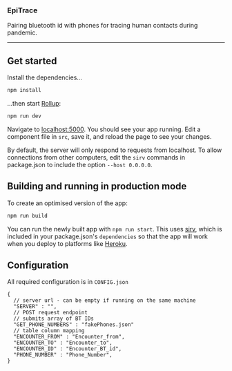 ### EpiTrace

Pairing bluetooth id with phones for tracing human contacts during pandemic.

---

## Get started

Install the dependencies...

```bash
npm install
```

...then start [Rollup](https://rollupjs.org):

```bash
npm run dev
```

Navigate to [localhost:5000](http://localhost:5000). You should see your app running. Edit a component file in `src`, save it, and reload the page to see your changes.

By default, the server will only respond to requests from localhost. To allow connections from other computers, edit the `sirv` commands in package.json to include the option `--host 0.0.0.0`.


## Building and running in production mode

To create an optimised version of the app:

```bash
npm run build
```

You can run the newly built app with `npm run start`. This uses [sirv](https://github.com/lukeed/sirv), which is included in your package.json's `dependencies` so that the app will work when you deploy to platforms like [Heroku](https://heroku.com).


## Configuration

All required configuration is in `CONFIG.json`

```
{
  // server url - can be empty if running on the same machine
  "SERVER" : "",
  // POST request endpoint
  // submits array of BT IDs
  "GET_PHONE_NUMBERS" : "fakePhones.json"
  // table column mapping
  "ENCOUNTER_FROM" : "Encounter_from",  
  "ENCOUNTER_TO" : "Encounter_to",
  "ENCOUNTER_ID" : "Encounter_BT_id",
  "PHONE_NUMBER" : "Phone_Number",
}

```
